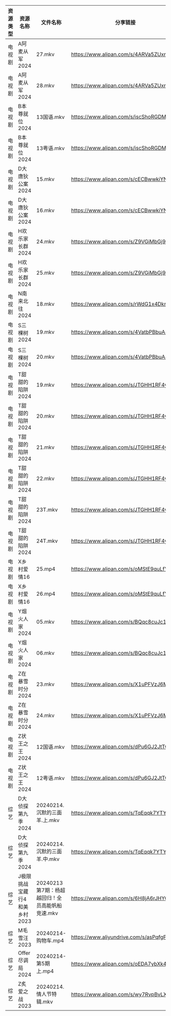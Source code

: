 | 资源类型 | 资源名称              | 文件名称                           | 分享链接                                      | 更新时间                |
| ---- | ----------------- | ------------------------------ | ----------------------------------------- | ------------------- |
| 电视剧  | A阿麦从军2024         | 27.mkv                         | https://www.alipan.com/s/4ARVa5ZUxrv      | 2024-02-15 00:05:05 |
| 电视剧  | A阿麦从军2024         | 28.mkv                         | https://www.alipan.com/s/4ARVa5ZUxrv      | 2024-02-15 00:05:05 |
| 电视剧  | B本尊就位2024         | 13国语.mkv                       | https://www.alipan.com/s/iscShoRGDMu      | 2024-02-15 00:05:08 |
| 电视剧  | B本尊就位2024         | 13粤语.mkv                       | https://www.alipan.com/s/iscShoRGDMu      | 2024-02-15 00:05:08 |
| 电视剧  | D大唐狄公案2024        | 15.mkv                         | https://www.alipan.com/s/cECBwwkiYNS      | 2024-02-15 00:05:10 |
| 电视剧  | D大唐狄公案2024        | 16.mkv                         | https://www.alipan.com/s/cECBwwkiYNS      | 2024-02-15 00:05:10 |
| 电视剧  | H欢乐家长群2024        | 24.mkv                         | https://www.alipan.com/s/Z9VGiMbGj9U      | 2024-02-15 00:05:23 |
| 电视剧  | H欢乐家长群2024        | 25.mkv                         | https://www.alipan.com/s/Z9VGiMbGj9U      | 2024-02-15 00:05:23 |
| 电视剧  | N南来北往2024         | 18.mkv                         | https://www.alipan.com/s/rWdG1x4DkrT      | 2024-02-15 00:05:25 |
| 电视剧  | S三棵树2024          | 19.mkv                         | https://www.alipan.com/s/4VatbPBbuA8      | 2024-02-15 22:12:04 |
| 电视剧  | S三棵树2024          | 20.mkv                         | https://www.alipan.com/s/4VatbPBbuA8      | 2024-02-15 22:12:04 |
| 电视剧  | T甜甜的陷阱2024        | 19.mkv                         | https://www.alipan.com/s/JTGHH1RF4yq      | 2024-02-15 00:05:38 |
| 电视剧  | T甜甜的陷阱2024        | 20.mkv                         | https://www.alipan.com/s/JTGHH1RF4yq      | 2024-02-15 00:05:38 |
| 电视剧  | T甜甜的陷阱2024        | 21.mkv                         | https://www.alipan.com/s/JTGHH1RF4yq      | 2024-02-15 00:05:38 |
| 电视剧  | T甜甜的陷阱2024        | 22.mkv                         | https://www.alipan.com/s/JTGHH1RF4yq      | 2024-02-15 00:05:37 |
| 电视剧  | T甜甜的陷阱2024        | 23T.mkv                        | https://www.alipan.com/s/JTGHH1RF4yq      | 2024-02-15 00:05:37 |
| 电视剧  | T甜甜的陷阱2024        | 24T.mkv                        | https://www.alipan.com/s/JTGHH1RF4yq      | 2024-02-15 00:05:37 |
| 电视剧  | X乡村爱情16           | 25.mp4                         | https://www.alipan.com/s/oMStE9quLfY      | 2024-02-15 00:05:41 |
| 电视剧  | X乡村爱情16           | 26.mp4                         | https://www.alipan.com/s/oMStE9quLfY      | 2024-02-15 00:05:41 |
| 电视剧  | Y烟火人家2024         | 05.mkv                         | https://www.alipan.com/s/BQqc8cuJc1n      | 2024-02-15 00:05:46 |
| 电视剧  | Y烟火人家2024         | 06.mkv                         | https://www.alipan.com/s/BQqc8cuJc1n      | 2024-02-15 00:05:46 |
| 电视剧  | Z在暴雪时分2024        | 23.mkv                         | https://www.alipan.com/s/X1uPFVzJ6MD      | 2024-02-15 00:05:49 |
| 电视剧  | Z在暴雪时分2024        | 24.mkv                         | https://www.alipan.com/s/X1uPFVzJ6MD      | 2024-02-15 00:05:49 |
| 电视剧  | Z状王之王2024         | 12国语.mkv                       | https://www.alipan.com/s/dPu6GJ2JtTC      | 2024-02-15 00:05:52 |
| 电视剧  | Z状王之王2024         | 12粤语.mkv                       | https://www.alipan.com/s/dPu6GJ2JtTC      | 2024-02-15 00:05:52 |
| 综艺   | D大侦探第九季2024       | 20240214.沉默的三面羊.上.mkv          | https://www.alipan.com/s/TqEqqk7YTYD      | 2024-02-15 00:05:59 |
| 综艺   | D大侦探第九季2024       | 20240214.沉默的三面羊.中.mkv          | https://www.alipan.com/s/TqEqqk7YTYD      | 2024-02-15 00:05:58 |
| 综艺   | J极限挑战宝藏行4和美乡村2023 | 20240213第7期：杨超越回归！全员高能帆船竞速.mkv | https://www.alipan.com/s/6H8jA6rJHYC      | 2024-02-15 00:06:08 |
| 综艺   | M毛雪汪2023          | 20240214-购物车.mp4               | https://www.aliyundrive.com/s/asPqfgPRqAg | 2024-02-15 00:06:16 |
| 综艺   | Offer尽调局2024      | 20240214-第5期上.mp4              | https://www.alipan.com/s/oEDA7ybXk4e      | 2024-02-15 00:06:23 |
| 综艺   | Z炙爱之战2023         | 20240214.情人节特辑.mkv             | https://www.alipan.com/s/wy7RvpBvLX7      | 2024-02-15 00:06:47 |
